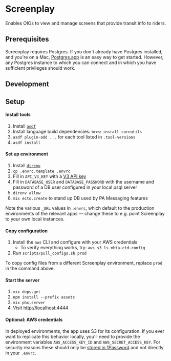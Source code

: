 # Screenplay

Enables OIOs to view and manage screens that provide transit info to riders.

## Prerequisites

Screenplay requires Postgres. If you don't already have Postgres installed, and you're on a Mac, [Postgres.app](https://postgresapp.com/downloads.html) is an easy way to get started. However, any Postgres instance to which you can connect and in which you have sufficient privileges should work.

## Development

## Setup

#### Install tools

1. Install [`asdf`](https://github.com/asdf-vm/asdf)
1. Install language build dependencies: `brew install coreutils`
1. `asdf plugin-add ...` for each tool listed in `.tool-versions`
1. `asdf install`

#### Set up environment

1. Install [`direnv`](https://direnv.net/)
1. `cp .envrc.template .envrc`
1. Fill in `API_V3_KEY` with a [V3 API key](https://api-v3.mbta.com/)
1. Fill in `DATABASE_USER` and `DATABASE_PASSWORD` with the username and password of a DB user configured in your local psql server
1. `direnv allow`
1. `mix ecto.create` to stand up DB used by PA Messaging features

Note the various `_URL` values in `.envrc`, which default to the production
environments of the relevant apps — change these to e.g. point Screenplay to
your own local instances.

#### Copy configuration

1. Install the `aws` CLI and configure with your AWS credentials
   - To verify everything works, try: `aws s3 ls mbta-ctd-config`
1. Run `scripts/pull_configs.sh prod`

To copy config files from a different Screenplay environment, replace `prod` in
the command above.

#### Start the server

1. `mix deps.get`
1. `npm install --prefix assets`
1. `mix phx.server`
1. Visit <http://localhost:4444>

#### Optional: AWS credentials

In deployed environments, the app uses S3 for its configuration. If you ever
want to replicate this behavior locally, you'll need to provide the environment
variables `AWS_ACCESS_KEY_ID` and `AWS_SECRET_ACCESS_KEY`. For security reasons
these should only be [stored in 1Password][1] and not directly in your `.envrc`.

[1]: https://www.notion.so/mbta-downtown-crossing/Storing-Access-Keys-Securely-in-1Password-b89310bc67784722a5a218500f34443d?pm=c
